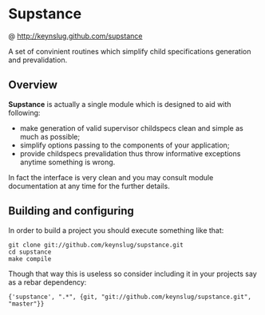 Supstance
=========
@ http://keynslug.github.com/supstance

A set of convinient routines which simplify child specifications generation and prevalidation.

Overview
--------

**Supstance** is actually a single module which is designed to aid with following:

 - make generation of valid supervisor childspecs clean and simple as much as possible;
 - simplify options passing to the components of your application;
 - provide childspecs prevalidation thus throw informative exceptions anytime something is wrong.
 
In fact the interface is very clean and you may consult module documentation at any time for the further details. 

Building and configuring
------------------------

In order to build a project you should execute something like that:

```
git clone git://github.com/keynslug/supstance.git
cd supstance
make compile
```

Though that way this is useless so consider including it in your projects say as a rebar dependency:

```
{'supstance', ".*", {git, "git://github.com/keynslug/supstance.git", "master"}}
```
